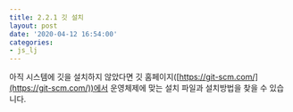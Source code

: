```yaml
---
title: 2.2.1 깃 설치
layout: post
date: '2020-04-12 16:54:00'
categories:
- js_lj
---
```


아직 시스템에 깃을 설치하지 않았다면 깃 홈페이지([https://git-scm.com/](https://git-scm.com/))에서 운영체제에 맞는 설치 파일과 설치방법을 찾을 수 있습니다.